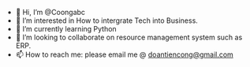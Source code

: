 - 👋 Hi, I’m @Coongabc
- 👀 I’m interested in How to intergrate Tech into Business.
- 🌱 I’m currently learning Python
- 💞️ I’m looking to collaborate on resource management system such as ERP.
- 📫 How to reach me: please email me @ doantiencong@gmail.com

<!---
Coongabc/Coongabc is a ✨ special ✨ repository because its `README.md` (this file) appears on your GitHub profile.
You can click the Preview link to take a look at your changes.
--->
